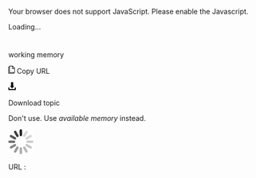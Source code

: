 Your browser does not support JavaScript. Please enable the Javascript.

Loading...

# 

working memory

![Copy URL](working-memory_files/Copy.png)
Copy URL

![Download](working-memory_files/Download.png)

Download topic

Don't use. Use *available memory* instead.

![In progress](working-memory_files/activity-large.gif)

URL :
